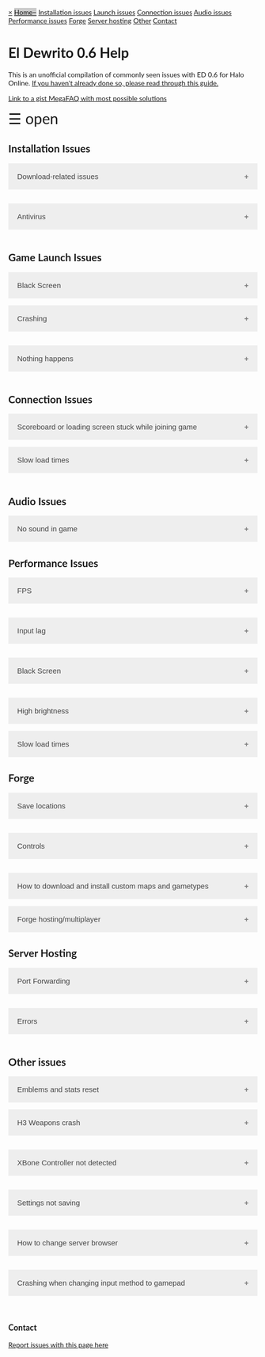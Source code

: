 <head>
<meta name="viewport" content="width=device-width, initial-scale=1">
<style>
body {
    font-family: "Lato", sans-serif;
}

.sidenav {
    height: 100%;
    width: 0;
    position: fixed;
    z-index: 1;
    top: 0;
    left: 0;
    background-color: #111;
    overflow-x: hidden;
    transition: 0.5s;
    padding-top: 60px;
}

.sidenav a {
    padding: 8px 8px 8px 32px;
    text-decoration: none;
    font-size: 25px;
    color: #818181;
    display: block;
    transition: 0.3s;
}

.sidenav a:hover {
    color: #f1f1f1;
}

.sidenav .closebtn {
    position: absolute;
    top: 0;
    right: 25px;
    font-size: 36px;
    margin-left: 50px;
}

@media screen and (max-height: 450px) {
  .sidenav {padding-top: 15px;}
  .sidenav a {font-size: 18px;}
}
</style>
</head>
<body>

<div id="mySidenav" class="sidenav">
  <a href="javascript:void(0)" class="closebtn" onclick="closeNav()">&times;</a>
  <a href="#home" class="active">Home</a>
  <a href="#install">Installation issues</a>
  <a href="#launch">Launch issues</a>
  <a href="#connect">Connection issues</a>
  <a href="#audio">Audio issues</a>
  <a href="#performance">Performance issues</a>
  <a href="#forge">Forge</a>
  <a href="#hosting">Server hosting</a>
  <a href="#hosting">Other</a>
  <a href="#contact">Contact</a>
</div>

<h1>El Dewrito 0.6 Help</h1>
<p>This is an unofficial compilation of commonly seen issues with ED 0.6 for Halo Online. <a href="https://imgur.com/a/WAHDW1d">If you haven't already done so, please read through this guide.</a></p>
<p><a href="https://gist.github.com/dany5639/7807e2d094f8823a30bf4ac027f9b2ec">Link to a gist MegaFAQ with most possible solutions</a></p>


<span style="font-size:30px;cursor:pointer" onclick="openNav()">&#9776; open</span>

<script>
function openNav() {
    document.getElementById("mySidenav").style.width = "250px";
}

function closeNav() {
    document.getElementById("mySidenav").style.width = "0";
}
</script>
     
</body>

<head>
<meta name="viewport" content="width=device-width, initial-scale=1">

<style>
.accordion {
    background-color: #eee;
    color: #444;
    cursor: pointer;
    padding: 18px;
    width: 100%;
    border: none;
    text-align: left;
    outline: none;
    font-size: 15px;
    transition: 0.4s;
}

.active, .accordion:hover {
    background-color: #ccc;
}

.accordion:after {
    content: '\002B';
    color: #777;
    font-weight: bold;
    float: right;
    margin-left: 5px;
}

.active:after {
    content: "\2212";
}

.panel {
    padding: 0 18px;
    background-color: white;
    max-height: 0;
    overflow: hidden;
    transition: max-height 0.2s ease-out;
}
</style>
</head>



<body>
<div id="install" class="menu-category">
<h2 class="menu-category-name">Installation Issues</h2>
</div>
    
<button class="accordion">Download-related issues</button>
<div class="panel">
  <p><a href="https://www.reddit.com/r/HaloOnline/wiki/index/download">Did you follow this guide? </a></p>
 <p>Due to IP concerns by Microsoft, the links to download the version of Halo Online (ms23_106708) needed to run this mod will not be distributed. The links to download the mod itself (El Dewrito 0.6), however, are still available. </p>
</div>

<button class="accordion">Antivirus</button>
<div class="panel">
  <p> Antivirus fix: To allow updater with malwarebytes: go to "Settings" on right side. Then, Choose "Exclusions" on the top tab. Click, "Add Exclusion" at the bottom. Choose "Exclude a File or Folder". Then choose the Updater.exe in the brower. Similar process with other antivirus programs; they should give a notice of what file was removed, which will need to be added to the exclusion list.</p>
</div>



<div id="launch" class="menu-category">
<h2 class="menu-category-name">Game Launch Issues</h2>
</div>
<button class="accordion">Black Screen</button>
<div class="panel">
  <ul> 
      <li>Black screen on first launch: Steam or other overlays crash it. First time playing? Post your CPU and GPU models.</li>
    <li> There's a problem with higher end GPU's where graphics break completely or blackscreen on boot. There's no fix as 
this is an unoptimised alpha build which has poor AMD and Intel GPU support which ElDewrito devs sadly can't fix without source code.
Report it on /r/HaloOnline bi-weekly thread, we'll verify in time, there's thousands of bug reports, it won't be fixed soon.</li>
      <li> Try this: Cut and paste dewrito_prefs.cfg outside of the folder for backup, launch the game. If it doesn't work, put the file back. </li>
      <li> In dewrito_prefs.cfg change Game.FPSlimiter from 1 to 0 </li>
      </ul>
</div>

<button class="accordion">Crashing</button>
<div class="panel">
   <ul>
   <li>If your game is crashing, make sure the file path to the Halo Online folder doesn't contain any characters like ä or ö </li>
       <li> Crashing with steam? Game needs to be run as administrator </li>   
    </ul>
</div>

<button class="accordion">Nothing happens</button>
<div class="panel">
  <ul>
  <li> If nothing happens when you open eldorado.exe and you can verify that your antivirus has not removed any files, then this is likely an install issue. Reinstall the game. </li>
  <li>If you installed just ms23, you need to download the updater and run it for the game to work.</li>
  <li> If the game crashes and doesn't launch after changing input method to gamepad, go to derito_prefs.cfg and assign a button to Input.ControllerAction "VoiceChat" </li>  
  </ul>
</div>

<div id="connect" class="menu-category">
<h2 class="menu-category-name">Connection Issues</h2>
</div>
<button class="accordion">Scoreboard or loading screen stuck while joining game</button>
<div class="panel">
  <p> Try alt+tabbing out and back into the game </p>
</div>

<button class="accordion">Slow load times</button>
<div class="panel">
<ul>
    <li>In Console (~ or F1 key) type Game.FPSlimiter 0 and then type writeconfig and then restart the game.</li>
    <li>Move Halo Online folder to desktop and/or SSD </li>
    <li> Turn off overlays (steam, nvidia, discord, etc) </li>
</ul>
</div>


<div id="audio" class="menu-category">
<h2 class="menu-category-name">Audio Issues</h2>
</div>
<button class="accordion">No sound in game</button>
<div class="panel">
 <ul> 
<li>Disable all other Playback Devices in Windows settings except for the ONE device that you want to use.
<br> Set the ONE device that you want to use as Default.
<br> Restart the game and verify the Sound settings are set to default.
    <br>If this does not work, try running the game as Administrator.</li>
<li>These settings also work for fixing your microphone, just apply the same idea to Recording Devices
<br>If you are still having issues, try to DISABLE VOICE CHAT -> APPLY -> ENABLE VOICE CHAT -> APPLY  </li>
<li>Default Push-to-Talk (PTT) keybinds:
<br>CAPS LOCK (keyboard)
<br>Down on D-pad (controller)</li>
<li> NOTE: A speaker icon WILL NOT show up on Tab/scoreboard for yourself. </li>
<li> Try restarting the game and running as admin </li>
     </ul>
</div>



<div id="performance" class="menu-category">
<h2 class="menu-category-name">Performance Issues</h2>
</div>

<button class="accordion">FPS</button>
<div class="panel">
 <ul>
  <li>In graphic settings, change the FPS fix setting and restart the game.</li>
  <li>In Console (~ or F1 key) type Game.FPSlimiter 0 and then type writeconfig and then restart the game.</li>
  <li>Overlays crash on decrease fps. (discord, steam, etc)</li>
  <li> Right click eldorado -> properties; "disable full screen optimizations" </li> 
  <li> Engine physics tied to FPS, do not try to go over 60FPS </li>
  <li> Try toggling the windowed mode option (the game does not run in true fullscreen, only windowed fullscreen) </li>
  <li> Try running as administrator </li>
</ul> 
</div>

<button class="accordion">Input lag</button>
<div class="panel">
    <p><a href="https://pastebin.com/EdtCNngk">Try the solutions in this pastebin</a></p>
</div>

<button class="accordion">Black Screen</button>
<div class="panel">
<ul>
  <li> Black screen with scoreboard up: in console (F1 key) type game.stop </li>
  <li>In Console (~ or F1 key) type Game.FPSlimiter 0 and then type writeconfig and then restart the game.</li>
</ul>
</div>

<button class="accordion">High brightness</button>
<div class="panel">
  <p> Settings menu > video > bloom patch; may need to restart game </p>
</div>
<button class="accordion">Slow load times</button>
<div class="panel">
<ul>
    <li>In Console (~ or F1 key) type Game.FPSlimiter 0 and then type writeconfig and then restart the game.</li>
    <li>Move Halo Online folder to desktop and/or SSD </li>
    <li> Turn off overlays (steam, nvidia, discord, etc) </li>
</ul>
</div>



<div id="forge" class="menu-category">
<h2 class="menu-category-name">Forge</h2>
</div>

<button class="accordion">Save locations</button>
<div class="panel">
    <ol>
        <li> Forge prefabs go in ElDewrito/mods/prefabs/stuf.prefab </li>
        <li> Forge savefiles go as ElDewrito/mods/maps/[mapName]/sandbox.map 
            </li>
    </ol>
    </div>
    
<button class="accordion">Controls</button>
<div class="panel">
<ul>
  <li><a href="https://www.reddit.com/r/HaloOnline/comments/34h205/forge_controls_keyboard/"> Keyboard controls </a></li>
  <li> <img src="https://i.imgur.com/PvHDVqi.png" 
             alt="controls" /></li> 
     <li> <img src="https://i.imgur.com/CKzo5te.png" 
             alt="controls" /></li>  
    </ul>
</div>


<button class="accordion">How to download and install custom maps and gametypes</button>
<div class="panel">
    <p>
<a href="https://www.forgehub.com/"> Maps/Variants can be downloaded from other users on this website </a>
<br>Keep in mind there are uploads on this website that are not for ElDewrito 0.6. You cannot filter by game yet.
<br>
<br><a href="https://imgur.com/XyNdUx0">Folder location for putting maps/variants/prefabs</a>
<br>
<br>Here are some commonly downloaded map packs:
<br><a href="https://mega.nz/#!C8cSjQJJ!XOxdwTa1ChSnJj2LEYIvPHNg1ORimIlqqQWTFs7GaNk"> MLG Maps and Variants [Created by SimplyStats] </a>
<br><a href="https://www.forgehub.com/maps/0-6-release-mappack.6220"> 24 maps, 5 variants, 64 prefabs. [Created by Clutchism] </a>
    </p>
    </div>
<button class="accordion">Forge hosting/multiplayer</button>
<div class="panel">
<p> Don't create a server for hosting forge - this causes desync issues and there is no fix for it right now. There is no multiplayer forge at the moment. </p>
    </div>



<div id="hosting" class="menu-category">
<h2 class="menu-category-name">Server Hosting</h2>
</div>

<button class="accordion">Port Forwarding</button>
<div class="panel">
<ul>  
  <li><a href="https://www.reddit.com/r/HaloOnline/comments/8e93i4/halo_online_eldewrito_port_forwarding_in_depth/"> Comprehensive port forwarding guide, including a link for dedicated server hosting </a></li>
   <li> <img src="https://i.imgur.com/WpMah4I.png" 
             alt="Simple Guide" /> </li> 
    <li> <a href="https://www.yougetsignal.com/tools/open-ports/"> Use this to check that ports UDP 11772 and TCP 11775 and 11777 are open. </a></li>
</ul>
</div>

<button class="accordion">Errors</button>
<div class="panel">
  <p> Make sure DirectX 9 June 2010 update is installed </p>
</div>



<div id="other" class="menu-category">
<h2 class="menu-category-name">Other issues</h2>
</div>
<button class="accordion">Emblems and stats reset</button>
<div class="panel">
  <ol>
      <li> Press Win + R from desktop to open run dialog box </li>
      <li> Type "%localappdata%" with no quotes then press enter. </li>
      <li> Navigate to the ElDewrito folder (...AppData\Local\ElDewrito) </li>
      <li> Right click keys.cfg and click "Copy" </li>
      <li> Navigate to wherever you've saved eldorado and then paste file in the root folder. (the one that has the ElDorado.exe application). </li>
      <li> Rename the file to autoexec.cfg </li>
      <li> If you delete that autoexec, you will loose your stats again </li>
    </ol>
</div>

<button class="accordion">H3 Weapons crash</button>
<div class="panel">
  <p> Run FMM as admin and reinstall. </p>
</div>

<button class="accordion">XBone Controller not detected</button>
<div class="panel">
<ul>
  <li> There's been issues with xbox one controllers, we don't know what causes the game to not pick them up.</li>
  <li> Try uninstalling xbox 360 controller drivers and restart computer. Make sure controller is plugged in before game is launched. Additionally (and for all controllers), make sure controller drivers are up-to-date. </li>
</ul>
</div>

<button class="accordion">Settings not saving</button>
<div class="panel">
  <p> Move the game out of Program Files. Check if the files or folders are read-only. Test: Run eldorado.exe as admin </p>
</div>

<button class="accordion">How to change server browser</button>
<div class="panel">
  <p> open dewrito_prefs.cfg, change first line to Game.MenuURL "URL_here" </p>
</div>

<button class="accordion">Crashing when changing input method to gamepad</button>
<div class="panel">
<p> If the game crashes and doesn't launch after changing input method to gamepad, go to derito_prefs.cfg and assign a button to Input.ControllerAction "VoiceChat" </p>
</div>

<script>
var acc = document.getElementsByClassName("accordion");
var i;
for (i = 0; i < acc.length; i++) {
  acc[i].addEventListener("click", function() {
    this.classList.toggle("active");
    var panel = this.nextElementSibling;
    if (panel.style.maxHeight){
      panel.style.maxHeight = null;
    } else {
      panel.style.maxHeight = panel.scrollHeight + "px";
    } 
  });
}
</script>

<br>

<div id="contact" class="menu-category">
<h3 class="menu-category-name">Contact</h3>
<p><a href="https://github.com/eldewritohelp/eldewritohelp.github.io/issues">Report issues with this page here</a></p>
</div>



              
          
